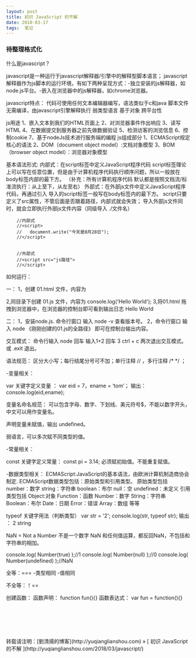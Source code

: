 ```yaml
---
layout: post  
title: 初识 JavaScript 的不解 
date: 2018-03-17  
tags:  笔记
---
```

### 待整理格式化  
 


什么是javascript？

javascript是一种运行于javascript解释器/引擎中的解释型脚本语言；
javascript解释器作为js脚本的运行环境，有如下两种呈现方式：-独立安装的js解释器，如node.js平台。-嵌入在浏览器中的js解释器，如chrome浏览器。

javascript特点：
代码可使用任何文本编辑器编写，语法类似于c和java
脚本文件无需编译，由javascript引擎解释执行
弱类型语言
基于对象
跨平台性

js⽤途
 1、嵌⼊⽂本到我们的HTML页⾯上
 2、对浏览器事件作出响应
 3、读写HTML
 4、在数据提交到服务器之前先做数据验证
 5、检测访客的浏览信息
 6、控制cookie
 7、基于nodeJs技术进⾏服务端的编程
js组成部分
 1、ECMAScript规定核⼼的语法
 2、DOM（document object model）:⽂档对象模型
 3、BOM（browser object model）：浏览器对象模型

基本语法形式:
内部式：在script标签中定义JavaScript程序代码
script标签理论上可以写在任意位置，但是由于计算机程序代码执行顺序问题，所以一般放在body标签内部的最下方。
（补充：所有计算机程序代码  默认都是按照文档流/标准流执行：从上至下，从左至右） 
外部式：在外部js文件中定义JavaScript程序代码，再通过<script src=""></script>引入
导入的script标签一般写在body标签内的最下方。
script只要定义了src属性，不管后面是否跟着路径，内部式就会失效；
导入外部js文件同时，就会立即执行外部js文件内容（同级导入 ./文件名）  
```
    //内部式  
    //<script>
    //   document.write("今天是8月28日");
    //</script>
 
 
    //外部式
    //<script src="js路径">
    //</script>
```

如何运行：

一：
1，创建 01.html 文件，内容为  
<script src="01.js"></script>
2,同目录下创建 01.js 文件，内容为 
console.log('Hello World');
3,将01.html 拖拽到浏览器中，在浏览器的控制台即可看到输出日志 Hello World

二：
1，安装node.js. 命令行窗口 输入 node -v 查看版本号。
2，命令行窗口 输入 node 《刚刚创建的01.js的全路径》  即可在控制台输出内容。

交互模式： 
命令行输入 node 回车
输入1+2 回车
3
ctrl + c 两次退出交互模式。或 .exit  退出。

语法规范：
区分大小写；每行结尾分号可不加；单行注释 // ，多行注释 /*  */ ；

-变量相关：

var 关键字定义变量 ：
var eid = 7，ename = ‘tom’；
输出：
console.log(eid,ename);

变量名命名规范：
可以包含字母、数字、下划线、美元符号$，不能以数字开头，
中文可以用作变量名。

声明变量未赋值，输出 undefined。

弱语言，可以多次赋不同类型的值。


-常量相关：

const 关键字定义常量：
const pi = 3.14;
必须赋初始值。不能重复赋值。


-数据类型相关：
ECMAScript:JavaScript的基本语法，由欧洲计算机制造商协会制定.
ECMAScript数据类型包括：原始类型和引用类型。
原始类型包括
number：数字
string：字符串
boolean：布尔
null：空
undefined：未定义
引用类型包括
Object:对象
Function：函数
Number：数字
String：字符串
Boolean：布尔
Date：日期
Error：错误
Array：数组
等等

typeof 关键字用法（判断类型）
var str = '2';
console.log(str, typeof str);
输出 ： 2 string

NaN = Not a Number 不是一个数字
NaN 和任何值运算，都反回NaN，不包括和字符串的相加。

console.log( Number(true) );//1
console.log( Number(null) );//0
console.log( Number(undefined) );//NaN


全等：===
-类型相同
-值相同

不全等：！==


创建函数：
函数声明： function fun(){}
函数表达式： var fun = function(){}


<br/> 
<br/> 
<br/> 
<br/> 
<br/> 
转载请注明：[劉清揚的博客](http://yuqianglianshou.com) » [ 初识 JavaScript 的不解  ](http://yuqianglianshou.com/2018/03/javascript/)  
<br/>